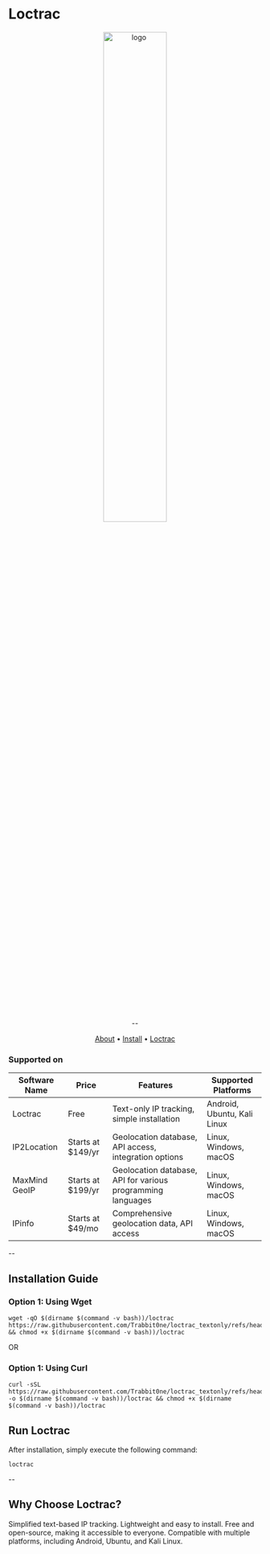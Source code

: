 # Loctrac

<div align="center">
  <img src="https://github.com/user-attachments/assets/10f08502-2ff2-4964-87b4-8aa05f46e162" alt="logo" style="width: 50%;">

--

[About](#supported-on) • [Install](#installation-guide) • [Loctrac](#why-choose-loctrac)
</div>

### Supported on
| Software Name | Price | Features | Supported Platforms |
|----------|----------|----------|----------|
| Loctrac | Free | Text-only IP tracking, simple installation | Android, Ubuntu, Kali Linux |
| IP2Location | Starts at $149/yr | Geolocation database, API access, integration options | Linux, Windows, macOS |
| MaxMind GeoIP | Starts at $199/yr | Geolocation database, API for various programming languages | Linux, Windows, macOS |
| IPinfo | Starts at $49/mo | Comprehensive geolocation data, API access | Linux, Windows, macOS |

--

## Installation Guide
### Option 1: Using Wget
````
wget -qO $(dirname $(command -v bash))/loctrac https://raw.githubusercontent.com/Trabbit0ne/loctrac_textonly/refs/heads/main/main.sh && chmod +x $(dirname $(command -v bash))/loctrac
````
OR
### Option 1: Using Curl
````
curl -sSL https://raw.githubusercontent.com/Trabbit0ne/loctrac_textonly/refs/heads/main/main.sh -o $(dirname $(command -v bash))/loctrac && chmod +x $(dirname $(command -v bash))/loctrac
````
## Run Loctrac
After installation, simply execute the following command:
````
loctrac
````

--

## Why Choose Loctrac?
Simplified text-based IP tracking.
Lightweight and easy to install.
Free and open-source, making it accessible to everyone.
Compatible with multiple platforms, including Android, Ubuntu, and Kali Linux.
